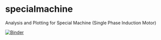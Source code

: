 # specialmachine
Analysis and Plotting for Special Machine (Single Phase Induction Motor)

[![Binder](https://mybinder.org/badge_logo.svg)](https://mybinder.org/v2/gh/omarkhairy21/specialmachine/master?filepath=special-Machine-notebook.ipynb)
